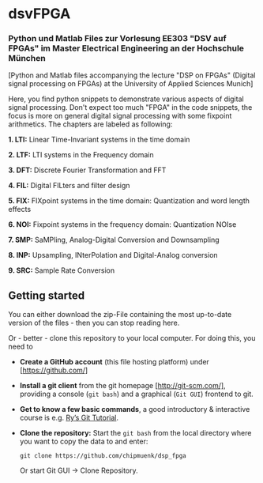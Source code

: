 # dsvFPGA
### Python und Matlab Files zur Vorlesung EE303 "DSV auf FPGAs" im Master Electrical Engineering an der Hochschule München

[Python and Matlab files accompanying the lecture "DSP on FPGAs" (Digital signal processing on FPGAs) at the University of Applied Sciences Munich]

Here, you find python snippets to demonstrate various aspects of digital signal processing. Don't expect too much "FPGA" in the code snippets, the focus is more on general digital signal processing with some fixpoint arithmetics. The chapters are labeled as following:

**1. LTI:** Linear Time-Invariant systems in the time domain

**2. LTF:** LTI systems in the Frequency domain

**3. DFT:** Discrete Fourier Transformation and FFT

**4. FIL:** Digital FILters and filter design

**5. FIX:** FIXpoint systems in the time domain: Quantization and word length effects 

**6. NOI:** Fixpoint systems in the frequency domain: Quantization NOIse

**7. SMP:** SaMPling, Analog-Digital Conversion and Downsampling

**8. INP:** Upsampling, INterPolation and Digital-Analog conversion

**9. SRC:** Sample Rate Conversion

## Getting started
You can either download the zip-File containing the most up-to-date version of the files - then you can stop reading here.

Or - better - clone this repository to your local computer. For doing this, you need to 

* **Create a GitHub account** (this file hosting platform) under [https://github.com/]
* **Install a git client** from the git homepage [http://git-scm.com/], providing a console (`git bash`) and a graphical (`Git GUI`) frontend to git.
* **Get to know a few basic commands**, a good introductory & interactive course is e.g. [Ry’s Git Tutorial](http://rypress.com/tutorials/git/index).
* **Clone the repository:**
  Start the `git bash` from the local directory where you want to copy the data to and enter:

  ```
  git clone https://github.com/chipmuenk/dsp_fpga
  ```
  
  Or start Git GUI -> Clone Repository.  
